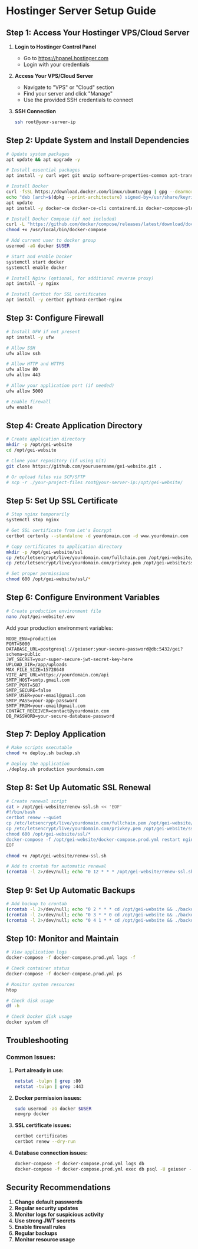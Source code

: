 # Hostinger Server Setup Guide

## Step 1: Access Your Hostinger VPS/Cloud Server

1. **Login to Hostinger Control Panel**
   - Go to https://hpanel.hostinger.com
   - Login with your credentials

2. **Access Your VPS/Cloud Server**
   - Navigate to "VPS" or "Cloud" section
   - Find your server and click "Manage"
   - Use the provided SSH credentials to connect

3. **SSH Connection**
   ```bash
   ssh root@your-server-ip
   ```

## Step 2: Update System and Install Dependencies

```bash
# Update system packages
apt update && apt upgrade -y

# Install essential packages
apt install -y curl wget git unzip software-properties-common apt-transport-https ca-certificates gnupg lsb-release

# Install Docker
curl -fsSL https://download.docker.com/linux/ubuntu/gpg | gpg --dearmor -o /usr/share/keyrings/docker-archive-keyring.gpg
echo "deb [arch=$(dpkg --print-architecture) signed-by=/usr/share/keyrings/docker-archive-keyring.gpg] https://download.docker.com/linux/ubuntu $(lsb_release -cs) stable" | tee /etc/apt/sources.list.d/docker.list > /dev/null
apt update
apt install -y docker-ce docker-ce-cli containerd.io docker-compose-plugin

# Install Docker Compose (if not included)
curl -L "https://github.com/docker/compose/releases/latest/download/docker-compose-$(uname -s)-$(uname -m)" -o /usr/local/bin/docker-compose
chmod +x /usr/local/bin/docker-compose

# Add current user to docker group
usermod -aG docker $USER

# Start and enable Docker
systemctl start docker
systemctl enable docker

# Install Nginx (optional, for additional reverse proxy)
apt install -y nginx

# Install Certbot for SSL certificates
apt install -y certbot python3-certbot-nginx
```

## Step 3: Configure Firewall

```bash
# Install UFW if not present
apt install -y ufw

# Allow SSH
ufw allow ssh

# Allow HTTP and HTTPS
ufw allow 80
ufw allow 443

# Allow your application port (if needed)
ufw allow 5000

# Enable firewall
ufw enable
```

## Step 4: Create Application Directory

```bash
# Create application directory
mkdir -p /opt/gei-website
cd /opt/gei-website

# Clone your repository (if using Git)
git clone https://github.com/yourusername/gei-website.git .

# Or upload files via SCP/SFTP
# scp -r ./your-project-files root@your-server-ip:/opt/gei-website/
```

## Step 5: Set Up SSL Certificate

```bash
# Stop nginx temporarily
systemctl stop nginx

# Get SSL certificate from Let's Encrypt
certbot certonly --standalone -d yourdomain.com -d www.yourdomain.com

# Copy certificates to application directory
mkdir -p /opt/gei-website/ssl
cp /etc/letsencrypt/live/yourdomain.com/fullchain.pem /opt/gei-website/ssl/cert.pem
cp /etc/letsencrypt/live/yourdomain.com/privkey.pem /opt/gei-website/ssl/key.pem

# Set proper permissions
chmod 600 /opt/gei-website/ssl/*
```

## Step 6: Configure Environment Variables

```bash
# Create production environment file
nano /opt/gei-website/.env
```

Add your production environment variables:
```env
NODE_ENV=production
PORT=5000
DATABASE_URL=postgresql://geiuser:your-secure-password@db:5432/gei?schema=public
JWT_SECRET=your-super-secure-jwt-secret-key-here
UPLOAD_DIR=/app/uploads
MAX_FILE_SIZE=15728640
VITE_API_URL=https://yourdomain.com/api
SMTP_HOST=smtp.gmail.com
SMTP_PORT=587
SMTP_SECURE=false
SMTP_USER=your-email@gmail.com
SMTP_PASS=your-app-password
SMTP_FROM=your-email@gmail.com
CONTACT_RECEIVER=contact@yourdomain.com
DB_PASSWORD=your-secure-database-password
```

## Step 7: Deploy Application

```bash
# Make scripts executable
chmod +x deploy.sh backup.sh

# Deploy the application
./deploy.sh production yourdomain.com
```

## Step 8: Set Up Automatic SSL Renewal

```bash
# Create renewal script
cat > /opt/gei-website/renew-ssl.sh << 'EOF'
#!/bin/bash
certbot renew --quiet
cp /etc/letsencrypt/live/yourdomain.com/fullchain.pem /opt/gei-website/ssl/cert.pem
cp /etc/letsencrypt/live/yourdomain.com/privkey.pem /opt/gei-website/ssl/key.pem
chmod 600 /opt/gei-website/ssl/*
docker-compose -f /opt/gei-website/docker-compose.prod.yml restart nginx
EOF

chmod +x /opt/gei-website/renew-ssl.sh

# Add to crontab for automatic renewal
(crontab -l 2>/dev/null; echo "0 12 * * * /opt/gei-website/renew-ssl.sh") | crontab -
```

## Step 9: Set Up Automatic Backups

```bash
# Add backup to crontab
(crontab -l 2>/dev/null; echo "0 2 * * * cd /opt/gei-website && ./backup.sh daily") | crontab -
(crontab -l 2>/dev/null; echo "0 3 * * 0 cd /opt/gei-website && ./backup.sh weekly") | crontab -
(crontab -l 2>/dev/null; echo "0 4 1 * * cd /opt/gei-website && ./backup.sh monthly") | crontab -
```

## Step 10: Monitor and Maintain

```bash
# View application logs
docker-compose -f docker-compose.prod.yml logs -f

# Check container status
docker-compose -f docker-compose.prod.yml ps

# Monitor system resources
htop

# Check disk usage
df -h

# Check Docker disk usage
docker system df
```

## Troubleshooting

### Common Issues:

1. **Port already in use:**
   ```bash
   netstat -tulpn | grep :80
   netstat -tulpn | grep :443
   ```

2. **Docker permission issues:**
   ```bash
   sudo usermod -aG docker $USER
   newgrp docker
   ```

3. **SSL certificate issues:**
   ```bash
   certbot certificates
   certbot renew --dry-run
   ```

4. **Database connection issues:**
   ```bash
   docker-compose -f docker-compose.prod.yml logs db
   docker-compose -f docker-compose.prod.yml exec db psql -U geiuser -d gei
   ```

## Security Recommendations

1. **Change default passwords**
2. **Regular security updates**
3. **Monitor logs for suspicious activity**
4. **Use strong JWT secrets**
5. **Enable firewall rules**
6. **Regular backups**
7. **Monitor resource usage** 